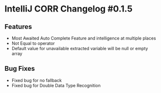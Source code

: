 <h1>IntelliJ CORR Changelog #0.1.5</h1>
<h2>Features</h2>
<ul>
    <li>Most Awaited Auto Complete Feature and intelligence at multiple places</li>
    <li>Not Equal to operator</li>
    <li>Default value for unavailable extracted variable will be null or empty array</li>
</ul>

<h2>Bug Fixes</h2>
<ul>
    <li>Fixed bug for no fallback</li>
    <li>Fixed bug for Double Data Type Recognition</li>
</ul>